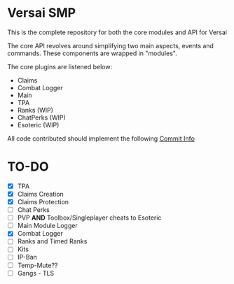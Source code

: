 # Versai SMP

This is the complete repository for both the core modules and API for Versai

The core API revolves around simplifying two main aspects, events and commands. These components are wrapped in "modules".

The core plugins are listened below:
- Claims
- Combat Logger
- Main
- TPA
- Ranks (WIP)
- ChatPerks (WIP)
- Esoteric (WIP)

All code contributed should implement the following [Commit Info](/commit-info.md)

# TO-DO
- [x] TPA
- [x] Claims Creation
- [x] Claims Protection
- [ ] Chat Perks
- [ ] PVP **AND** Toolbox/Singleplayer cheats to Esoteric
- [ ] Main Module Logger
- [x] Combat Logger
- [ ] Ranks and Timed Ranks
- [ ] Kits
- [ ] IP-Ban
- [ ] Temp-Mute??
- [ ] Gangs - TLS
